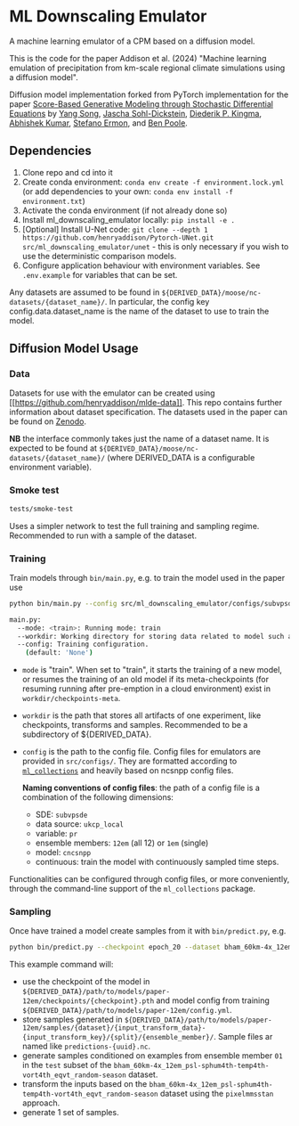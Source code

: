 # ML Downscaling Emulator

A machine learning emulator of a CPM based on a diffusion model.

This is the code for the paper Addison et al. (2024) "Machine learning emulation of precipitation from km-scale regional climate simulations using a diffusion model".

Diffusion model implementation forked from PyTorch implementation for the paper [Score-Based Generative Modeling through Stochastic Differential Equations](https://openreview.net/forum?id=PxTIG12RRHS) by [Yang Song](https://yang-song.github.io), [Jascha Sohl-Dickstein](http://www.sohldickstein.com/), [Diederik P. Kingma](http://dpkingma.com/), [Abhishek Kumar](http://users.umiacs.umd.edu/~abhishek/), [Stefano Ermon](https://cs.stanford.edu/~ermon/), and [Ben Poole](https://cs.stanford.edu/~poole/).

## Dependencies

1. Clone repo and cd into it
2. Create conda environment: `conda env create -f environment.lock.yml` (or add dependencies to your own: `conda env install -f environment.txt`)
3. Activate the conda environment (if not already done so)
4. Install ml_downscaling_emulator locally: `pip install -e .`
5. \[Optional\] Install U-Net code: `git clone --depth 1 https://github.com/henryaddison/Pytorch-UNet.git src/ml_downscaling_emulator/unet` - this is only necessary if you wish to use the deterministic comparison models.
6. Configure application behaviour with environment variables. See `.env.example` for variables that can be set.

Any datasets are assumed to be found in `${DERIVED_DATA}/moose/nc-datasets/{dataset_name}/`. In particular, the config key config.data.dataset_name is the name of the dataset to use to train the model.

## Diffusion Model Usage

### Data

Datasets for use with the emulator can be created using [[https://github.com/henryaddison/mlde-data]].
This repo contains further information about dataset specification.
The datasets used in the paper can be found on [Zenodo](https://doi.org/10.5281/zenodo.11504859).

**NB** the interface commonly takes just the name of a dataset name. It is expected to be found at `${DERIVED_DATA}/moose/nc-datasets/{dataset_name}/` (where DERIVED_DATA is a configurable environment variable).

### Smoke test

```sh
tests/smoke-test
```

Uses a simpler network to test the full training and sampling regime.
Recommended to run with a sample of the dataset.

### Training

Train models through `bin/main.py`, e.g. to train the model used in the paper use

```sh
python bin/main.py --config src/ml_downscaling_emulator/configs/subvpsde/ukcp_local_pr_12em_cncsnpp_continuous.py --workdir ${DERIVED_DATA}/path/to/models/paper-12em --mode train
```

```sh
main.py:
  --mode: <train>: Running mode: train
  --workdir: Working directory for storing data related to model such as model snapshots, tranforms or samples
  --config: Training configuration.
    (default: 'None')
```

* `mode` is "train". When set to "train", it starts the training of a new model, or resumes the training of an old model if its meta-checkpoints (for resuming running after pre-emption in a cloud environment) exist in `workdir/checkpoints-meta`.

* `workdir` is the path that stores all artifacts of one experiment, like checkpoints, transforms and samples. Recommended to be a subdirectory of ${DERIVED_DATA}.

* `config` is the path to the config file. Config files for emulators are provided in `src/configs/`. They are formatted according to [`ml_collections`](https://github.com/google/ml_collections) and heavily based on ncsnpp config files.

  **Naming conventions of config files**: the path of a config file is a combination of the following dimensions:
  * SDE: `subvpsde`
  * data source: `ukcp_local`
  * variable: `pr`
  * ensemble members: `12em` (all 12) or `1em` (single)
  * model: `cncsnpp`
  * continuous: train the model with continuously sampled time steps.

Functionalities can be configured through config files, or more conveniently, through the command-line support of the `ml_collections` package.


### Sampling

Once have trained a model create samples from it with `bin/predict.py`, e.g.

```sh
python bin/predict.py --checkpoint epoch_20 --dataset bham_60km-4x_12em_psl-sphum4th-temp4th-vort4th_eqvt_random-season --split test  --ensemble-member 01 --input-transform-dataset bham_60km-4x_12em_psl-sphum4th-temp4th-vort4th_eqvt_random-season --input-transform-key pixelmmsstan --num-samples 1 ${DERIVED_DATA}/path/to/models/paper-12em
```

This example command will:
* use the checkpoint of the model in `${DERIVED_DATA}/path/to/models/paper-12em/checkpoints/{checkpoint}.pth` and model config from training `${DERIVED_DATA}/path/to/models/paper-12em/config.yml`.
* store samples generated in `${DERIVED_DATA}/path/to/models/paper-12em/samples/{dataset}/{input_transform_data}-{input_transform_key}/{split}/{ensemble_member}/`. Sample files ar named like `predictions-{uuid}.nc`.
* generate samples conditioned on examples from ensemble member `01` in the `test` subset of the `bham_60km-4x_12em_psl-sphum4th-temp4th-vort4th_eqvt_random-season` dataset.
* transform the inputs based on the `bham_60km-4x_12em_psl-sphum4th-temp4th-vort4th_eqvt_random-season` dataset using the `pixelmmsstan` approach.
* generate 1 set of samples.
